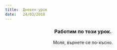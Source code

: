 ```yaml
---
title:  Дневен урок
date:   24/03/2018
---
```


### <center>Работим по този урок.</center>
<center>Моля, върнете се по-късно.</center>